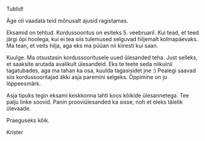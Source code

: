 Tublid!

Äge oli vaadata teid mõnusalt ajusid ragistamas.

Eksamid on tehtud. Kordussooritus on esiteks 5. veebruaril. Kui tead, et teed järgi õpi hoolega, kui ei tea siis tulemused selguvad hiljemalt kolmapäevaks. Ma tean, et veits hilja, aga eks ma püüan nii kiiresti kui saan.

Kuulge. Ma otsustasin kordussooritusele uued ülesanded teha. Just selleks, et saaksite arutada avalikult ülesandeid. Eks te teete seda niikuinii tagatubades, aga ma tahan ka osa, kuulda tagasisidet jne :) Pealegi saavad siis kordussooritajad äkki asja paremini selgeks. Õppimine on ju lõppeesmärk.

Asja tipuks tegin eksami keskkonna lahti koos kõikide ülesannetega. Tee palju linke soovid. Panin prooviülesanded ka sisse, noh et oleks täielik ülevaade.

Praeguseks kõik.

Krister
